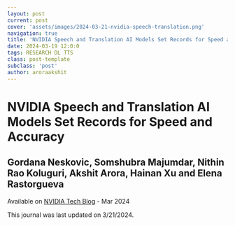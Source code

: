 ```yaml
---
layout: post
current: post
cover: 'assets/images/2024-03-21-nvidia-speech-translation.png'
navigation: true
title: 'NVIDIA Speech and Translation AI Models Set Records for Speed and Accuracy'
date: 2024-03-19 12:0:0
tags: RESEARCH DL TTS
class: post-template
subclass: 'post'
author: aroraakshit
---
```


# NVIDIA Speech and Translation AI Models Set Records for Speed and Accuracy
## Gordana Neskovic, Somshubra Majumdar, Nithin Rao Koluguri, Akshit Arora, Hainan Xu and Elena Rastorgueva

Available on [NVIDIA Tech Blog](https://developer.nvidia.com/blog/nvidia-speech-and-translation-ai-models-set-records-for-speed-and-accuracy/?ncid=so-nvsh-467748) - Mar 2024

This journal was last updated on 3/21/2024.